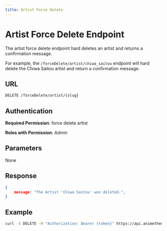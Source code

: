 ```yaml
---
title: Artist Force Delete
---
```


# Artist Force Delete Endpoint

The artist force delete endpoint hard deletes an artist and returns a confirmation message.

For example, the `/forceDelete/artist/chiwa_saitou` endpoint will hard delete the Chiwa Saitou artist and return a confirmation message.

## URL

```sh
DELETE /forceDelete/artist/{slug}
```

## Authentication

**Required Permission**: force delete artist

**Roles with Permission**: Admin

## Parameters

None

## Response

```json
{
    message: "The Artist 'Chiwa Saitou' was deleted.",
}
```

## Example

```bash
curl -X DELETE -H "Authorization: Bearer {token}" https://api.animethemes.moe/forceDelete/artist/chiwa_saitou
```
